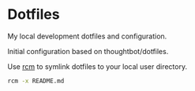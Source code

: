 # Dotfiles

My local development dotfiles and configuration.

Initial configuration based on thoughtbot/dotfiles.

Use [rcm] to symlink dotfiles to your local user directory.

```sh
rcm -x README.md
```

[rcm]: https://github.com/thoughtbot/rcm
